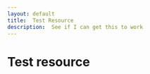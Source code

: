 ```yaml
---
layout: default
title:  Test Resource
description:  See if I can get this to work
---
```


# Test resource